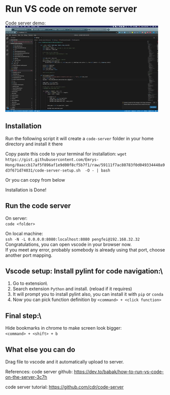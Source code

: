 # Run VS code on remote server
Code server demo:
![code-server-demo](images/code-server.gif)

## Installation
Run the following script it will create a `code-server` folder in your home directory and install it there


Copy paste this code to your terminal for installation: `wget https://gist.githubusercontent.com/Emrys-Hong/0aaccb17af5f896af1e9d00f8cf5b7f1/raw/59111f7ac80783f0d049334440a9d3f671d74031/code-server-setup.sh  -O - | bash`

Or you can copy from below
<script src="https://gist.github.com/Emrys-Hong/0aaccb17af5f896af1e9d00f8cf5b7f1.js"></script>

Installation is Done!


## Run the code server
On server:\
`code <folder>`

On local machine:\
`ssh -N -L 0.0.0.0:8080:localhost:8080 pengfei@192.168.32.32`
Congratulations, you can open vscode in your browser now.\
If you meet any error, probably somebody is already using that port, choose another port mapping.


## Vscode setup: Install pylint for code navigation:\
1. Go to extension\
2. Search extension `Python` and install. (reload if it requires)
3. It will prompt you to install pylint also, you can install it with `pip` or `conda`
4. Now you can pick function definition by `<command> + <click function>`

## Final step:\
Hide bookmarks in chrome to make screen look bigger: \
`<command> + <shift> + b`

## What else you can do
Drag file to vscode and it automatically upload to server.

References:
code server github:
https://dev.to/babak/how-to-run-vs-code-on-the-server-3c7h

code server tutorial:
https://github.com/cdr/code-server
